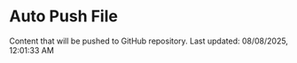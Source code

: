 # Auto Push File

Content that will be pushed to GitHub repository.
Last updated: 08/08/2025, 12:01:33 AM
